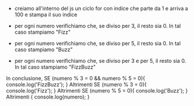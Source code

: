 <!-- Scrivi un programma che stampi in console i numeri da 1 a 100, -->

 - creiamo all'interno del js un ciclo for con indice che parte da 1 e arriva a 100 e stampa il suo indice

<!-- ma che per i multipli di 3 stampi “Fizz” al posto del numero -->

 - per ogni numero verifichiamo che, se diviso per 3, il resto sia 0. In tal caso stampiamo "Fizz"

<!-- e per i multipli di 5 stampi “Buzz”. -->

 - per ogni numero verifichiamo che, se diviso per 5, il resto sia 0. In tal caso stampiamo "Buzz"

<!-- Per i numeri che sono sia multipli di 3 che di 5 stampi “FizzBuzz”. -->

 - per ogni numero verifichiamo che, se diviso per 3 e per 5, il resto sia 0. In tal caso stampiamo "FizzBuzz"

In conclusione,
    SE (numero % 3 = 0 && numero % 5 = 0){
        console.log('FizzBuzz');
    } Altrimenti SE (numero % 3 = 0){
        console.log('Fizz');
    } Altrimenti SE (numero % 5 = 0){
        console.log('Buzz');
    } Altrimenti {
        console.log(numero);
    }
